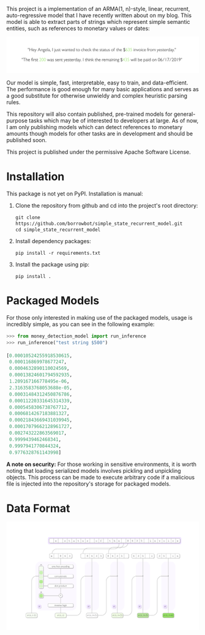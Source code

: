 This project is a implementation of an ARMA(1, n)-style, linear, recurrent, auto-regressive model that I have recently written about on my blog. This model is able to extract parts of strings which represent simple semantic entities, such as references to monetary values or dates:

<img src="https://github.com/borrowbot/simple_state_recurrent_model/raw/master/readme_resources/example_inference.png">
<!-- green color: #a1e579, grey color: #474747 -->

Our model is simple, fast, interpretable, easy to train, and data-efficient. The performance is good enough for many basic applications and serves as a good substitute for otherwise unwieldy and complex heuristic parsing rules.

This repository will also contain published, pre-trained models for general-purpose tasks which may be of interested to developers at large. As of now, I am only publishing models which can detect references to monetary amounts though models for other tasks are in development and should be published soon.

This project is published under the permissive Apache Software License.


# Installation

This package is not yet on PyPI. Installation is manual:

1. Clone the repository from github and cd into the project's root directory:
    ```
    git clone https://github.com/borrowbot/simple_state_recurrent_model.git
    cd simple_state_recurrent_model
    ```
2. Install dependency packages:
    ```
    pip install -r requirements.txt
    ```
3. Install the package using pip:
    ```
    pip install .
    ```

# Packaged Models

For those only interested in making use of the packaged models, usage is incredibly simple, as you can see in the following example:

```python
>>> from money_detection_model import run_inference
>>> run_inference("test string $500")

[0.00010524255918530615,
 0.000116869978677247,
 0.0004632890110024569,
 0.00013824601794592935,
 1.209167166778495e-06,
 2.3163583768053688e-05,
 0.00031484312450876786,
 0.00011220331645314339,
 0.0005458306738767712,
 0.0006814267183881327,
 0.00021843669431039945,
 0.00017079662128961727,
 0.002743222863569017,
 0.9999439462468341,
 0.9997941770844324,
 0.9776328761143998]

```

**A note on security:** For those working in sensitive environments, it is worth noting that loading serialized models involves pickling and unpickling objects. This process can be made to execute arbitrary code if a malicious file is injected into the repository's storage for packaged models.


# Data Format

<img src="https://raw.githubusercontent.com/borrowbot/simple_state_recurrent_model/master/readme_resources/model_diagram.png">
